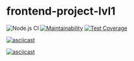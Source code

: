 # frontend-project-lvl1

![Node.js CI](https://github.com/majik48/frontend-project-lvl1/workflows/Node.js%20CI/badge.svg)
[![Maintainability](https://api.codeclimate.com/v1/badges/0a55aee87cb769d79d6f/maintainability)](https://codeclimate.com/github/majik48/frontend-project-lvl1/maintainability)
[![Test Coverage](https://api.codeclimate.com/v1/badges/a99a88d28ad37a79dbf6/test_coverage)](https://codeclimate.com/github/codeclimate/codeclimate/test_coverage)

[![asciicast](https://asciinema.org/a/jvCsOaUerMkJzpTMonDBqdkza.svg)](https://asciinema.org/a/jvCsOaUerMkJzpTMonDBqdkza)

[![asciicast](https://asciinema.org/a/urLuYbluxUcL6Jvx3dhSY8TCx.svg)](https://asciinema.org/a/urLuYbluxUcL6Jvx3dhSY8TCx)

